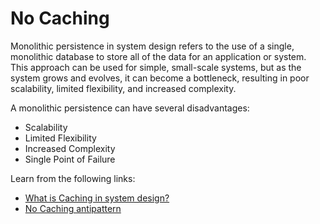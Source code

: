 # No Caching

Monolithic persistence in system design refers to the use of a single, monolithic database to store all of the data for an application or system. This approach can be used for simple, small-scale systems, but as the system grows and evolves, it can become a bottleneck, resulting in poor scalability, limited flexibility, and increased complexity.

A monolithic persistence can have several disadvantages:

- Scalability
- Limited Flexibility
- Increased Complexity
- Single Point of Failure

Learn from the following links:

- [What is Caching in system design?](enjoyalgorithms.com/blog/caching-system-design-concept)
- [No Caching antipattern](https://learn.microsoft.com/en-us/azure/architecture/antipatterns/no-caching/)
